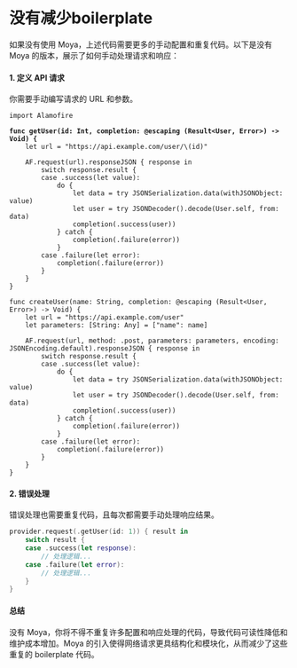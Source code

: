 # 没有减少boilerplate

如果没有使用 Moya，上述代码需要更多的手动配置和重复代码。以下是没有 Moya 的版本，展示了如何手动处理请求和响应：

#### 1. 定义 API 请求

你需要手动编写请求的 URL 和参数。

<pre class="language-swift"><code class="lang-swift">import Alamofire

<strong>func getUser(id: Int, completion: @escaping (Result&#x3C;User, Error>) -> Void) {
</strong>    let url = "https://api.example.com/user/\(id)"
    
    AF.request(url).responseJSON { response in
        switch response.result {
        case .success(let value):
            do {
                let data = try JSONSerialization.data(withJSONObject: value)
                let user = try JSONDecoder().decode(User.self, from: data)
                completion(.success(user))
            } catch {
                completion(.failure(error))
            }
        case .failure(let error):
            completion(.failure(error))
        }
    }
}

func createUser(name: String, completion: @escaping (Result&#x3C;User, Error>) -> Void) {
    let url = "https://api.example.com/user"
    let parameters: [String: Any] = ["name": name]

    AF.request(url, method: .post, parameters: parameters, encoding: JSONEncoding.default).responseJSON { response in
        switch response.result {
        case .success(let value):
            do {
                let data = try JSONSerialization.data(withJSONObject: value)
                let user = try JSONDecoder().decode(User.self, from: data)
                completion(.success(user))
            } catch {
                completion(.failure(error))
            }
        case .failure(let error):
            completion(.failure(error))
        }
    }
}
</code></pre>

#### 2. 错误处理

错误处理也需要重复代码，且每次都需要手动处理响应结果。

```swift
provider.request(.getUser(id: 1)) { result in
    switch result {
    case .success(let response):
        // 处理逻辑...
    case .failure(let error):
        // 处理逻辑...
    }
}
```

#### 总结

没有 Moya，你将不得不重复许多配置和响应处理的代码，导致代码可读性降低和维护成本增加。Moya 的引入使得网络请求更具结构化和模块化，从而减少了这些重复的 boilerplate 代码。
